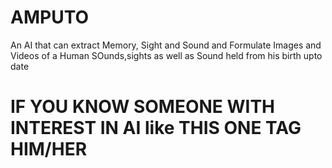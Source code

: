 # AMPUTO
An AI that can extract Memory, Sight and Sound  and Formulate Images and Videos of a Human SOunds,sights as well as Sound held  from his birth upto date

# IF YOU KNOW SOMEONE WITH INTEREST IN AI like THIS ONE TAG HIM/HER
